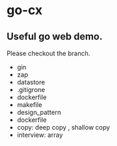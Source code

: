 # go-cx
## Useful go web demo.
Please checkout the branch.
- gin
- zap
- datastore
- .gitigrone
- dockerfile
- makefile
- design_pattern
- dockerfile
- copy: deep copy , shallow copy
- interview: array